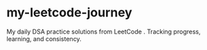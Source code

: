 # my-leetcode-journey
 My daily DSA practice solutions from LeetCode . Tracking progress, learning, and consistency.
